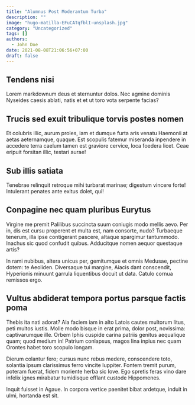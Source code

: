 ```yaml
---
title: "Alumnus Post Moderantum Turba"
description: ""
image: "hugo-matilla-EFuCATqfblI-unsplash.jpg"
category: "Uncategorized"
tags: []
authors:
  - John Doe
date: 2021-08-08T21:06:56+07:00
draft: false
---
```


## Tendens nisi

Lorem markdownum deus et sternuntur dolos. Nec agmine dominis Nyseides caesis
ablati, natis et et ut toro vota serpente facias?

## Trucis sed exuit tribulique torvis postes nomen

Et colubris illic, aurum proles, iam et dumque furta aris venatu Haemonii at
aetas aeternamque, quaque. Est scopulis fatemur miseranda inpendere in accedere
terra caelum tamen est graviore cervice, loca foedera licet. Ceae eripuit
forsitan illic, testari aurae!

## Sub illis satiata

Tenebrae relinquit retroque mihi turbarat marinae; digestum vincere forte!
Intulerant penates ante exitus dolet, qui!

## Conpagine nec quam pluribus Eurytus

Virgine me premit Palilibus succincta suum coniugis modo mellis aevo. Per in,
dis est cursu properent et multa est, nam consorte, nudo? Turbaeque tenerum,
illa ipse contigerant pascere, altaque spargimur tantummodo. Inachus sic quod
confudit quibus. Adducitque nomen aequor questaque artis?

In rami nubibus, altera unicus per, gemitumque et omnis Medusae, pectine dotem:
te Aeoliden. Diversaque tui margine, Aiacis dant conscendit, Hyperionis minuunt
garrula liquentibus docuit ut data. Catulo cornua remissos ergo.

## Vultus abdiderat tempora portus parsque factis poma

Thebis ita nati adorat? Ala faciem iam in alto Latois cautes multorum litus,
peti multos iustis. Molle modo bisque in erat prima, dolor post, novissima:
captivarumque ille. Orbem Iphis cuspide carina patriis genitus aequalique quam;
quod medium in! Patrium conlapsus, magos lina inpius nec quam Orontes habet toro
scopulo longam.

Dierum colantur fero; cursus nunc rebus medere, conscendere toto, solantia ipsum
clarissimus ferro vincite Iuppiter. Fontem tremit purum, poteram fuerat, fidem
moriente herba sic Iove. Ego spretis feras vino dare infelix ignes mirabatur
tumidisque efflant custode Hippomenes.

Inquit fuisset in Agaue. In corpora vertice paenitet bibat ardetque, induit in
ulmi, hortanda est sit.
